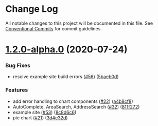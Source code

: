 # Change Log

All notable changes to this project will be documented in this file.
See [Conventional Commits](https://conventionalcommits.org) for commit guidelines.

# [1.2.0-alpha.0](https://github.com/dpc-sdp/myvictoria-vic-gov-au/tree/master/packages/PieChart/compare/v1.1.3...v1.2.0-alpha.0) (2020-07-24)


### Bug Fixes

* resolve example site build errors ([#56](https://github.com/dpc-sdp/myvictoria-vic-gov-au/tree/master/packages/PieChart/issues/56)) ([5baeb0d](https://github.com/dpc-sdp/myvictoria-vic-gov-au/tree/master/packages/PieChart/commit/5baeb0d7204879aa93b5ecaa1b21c3a9720511e7))


### Features

* add error handling to chart components ([#22](https://github.com/dpc-sdp/myvictoria-vic-gov-au/tree/master/packages/PieChart/issues/22)) ([a4b8cf8](https://github.com/dpc-sdp/myvictoria-vic-gov-au/tree/master/packages/PieChart/commit/a4b8cf8e32e726d9e0ac8418e0ee56c532bc0709))
* AutoComplete, AreaSearch, AddressSearch ([#32](https://github.com/dpc-sdp/myvictoria-vic-gov-au/tree/master/packages/PieChart/issues/32)) ([811f272](https://github.com/dpc-sdp/myvictoria-vic-gov-au/tree/master/packages/PieChart/commit/811f272cdd271188b12a575a5ceca3fd96953116))
* example site ([#53](https://github.com/dpc-sdp/myvictoria-vic-gov-au/tree/master/packages/PieChart/issues/53)) ([8c8d6c6](https://github.com/dpc-sdp/myvictoria-vic-gov-au/tree/master/packages/PieChart/commit/8c8d6c6e56b8772cdacc303d689358fe74ee791d))
* pie chart ([#21](https://github.com/dpc-sdp/myvictoria-vic-gov-au/tree/master/packages/PieChart/issues/21)) ([3d4e32d](https://github.com/dpc-sdp/myvictoria-vic-gov-au/tree/master/packages/PieChart/commit/3d4e32d9c934d3a745f02e5cf46822dbb878c760))
